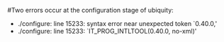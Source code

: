 #Two errors occur at the configuration stage of ubiquity:
 * ./configure: line 15233: syntax error near unexpected token `0.40.0,'
 * ./configure: line 15233: `IT_PROG_INTLTOOL(0.40.0, no-xml)'
